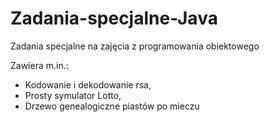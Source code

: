# Zadania-specjalne-Java
Zadania specjalne na zajęcia z programowania obiektowego

Zawiera m.in.:
- Kodowanie i dekodowanie rsa,
- Prosty symulator Lotto,
- Drzewo genealogiczne piastów po mieczu
